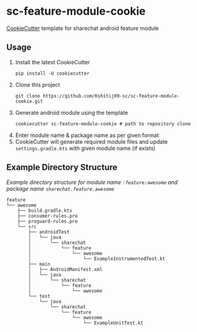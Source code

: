 # sc-feature-module-cookie

[CookieCutter](https://github.com/cookiecutter/cookiecutter) template for sharechat android feature module

## Usage

1. Install the latest CookieCutter
    ```
    pip install -U cookiecutter
    ```
1. Clone this project
    ```
    git clone https://github.com/Kshitij09-sc/sc-feature-module-cookie.git
    ```
1. Generate android module using the template
    ```
    cookiecutter sc-feature-module-cookie # path to repository clone
    ```
1. Enter module name & package name as per given format
1. CookieCutter will generate required module files and update `settings.gradle.kts` with given module name (if exists)


## Example Directory Structure

_Example directory structure for module name `:feature:awesome` and package name `sharechat.feature.awesome`_
```
feature
└── awesome
    ├── build.gradle.kts
    ├── consumer-rules.pro
    ├── proguard-rules.pro
    └── src
        ├── androidTest
        │   └── java
        │       └── sharechat
        │           └── feature
        │               └── awesome
        │                   └── ExampleInstrumentedTest.kt
        ├── main
        │   ├── AndroidManifest.xml
        │   └── java
        │       └── sharechat
        │           └── feature
        │               └── awesome
        └── test
            └── java
                └── sharechat
                    └── feature
                        └── awesome
                            └── ExampleUnitTest.kt
```